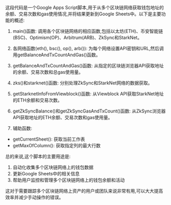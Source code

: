 这段代码是一个Google Apps Script脚本,用于从多个区块链网络获取钱包地址的余额、交易次数和gas使用情况,并将结果更新到Google Sheets中。以下是主要功能的概述:

1. main()函数:
调用各个区块链网络的相应函数,包括以太坊(ETH)、币安智能链(BSC)、Optimism(OP)、Arbitrum(ARB)、ZkSync和StarkNet。

2. 各网络函数(eth(), bsc(), op(), arb()):
为每个网络设置API密钥和URL,然后调用getBalanceAndTxCountAndGas()函数。

3. getBalanceAndTxCountAndGas()函数:
从指定的区块链浏览器API获取地址的余额、交易次数和总gas使用量。

4. zks()和starknet()函数:
分别处理ZkSync和StarkNet网络的数据获取。

5. getStarknetInfoFromViewblock()函数:
从Viewblock API获取StarkNet地址的ETH余额和交易次数。

6. getZkSyncBalance()和getZkSyncGasAndTxCount()函数:
从ZkSync浏览器API获取地址的ETH余额、交易次数和gas使用量。

7. 辅助函数:
- getCurrentSheet(): 获取当前工作表
- getMaxOfColumn(): 获取指定列的最大行数

总的来说,这个脚本的主要用途是:
1. 自动化收集多个区块链网络上的钱包数据
2. 更新Google Sheets中的相关信息
3. 帮助用户监控和管理多个区块链网络上的钱包余额和活动

这对于需要跟踪多个区块链网络上资产的用户或团队来说非常有用,可以大大提高效率并减少手动操作的错误。
